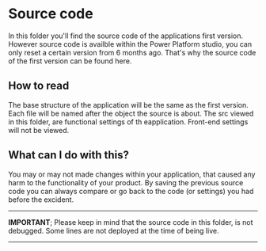 # Source code

In this folder you'll find the source code of the applications first version. However source code is availble within the Power Platform studio, you can only reset a certain version from 6 months ago. That's why the source code of the first version can be found here. 


## How to read
The base structure of the application will be the same as the first version. Each file will be named after the object the source is about. The src viewed in this folder, are functional settings of th eapplication. Front-end settings will not be viewed.


## What can I do with this?
You may or may not made changes within your application, that caused any harm to the functionality of your product. By saving the previous source code you can always compare or go back to the code (or settings) you had before the excident. 


  
  ---
**IMPORTANT**;
Please keep in mind that the source code in this folder, is not debugged. Some lines are not deployed at the time of being live. 


---


